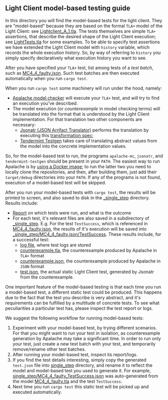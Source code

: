 ## Light Client model-based testing guide

In this directory you will find the model-based tests for the light client. 
They are "model-based" because they are based on the formal `TLA+` model of the Light Client: see [Lightclient_A_1.tla](Lightclient_A_1.tla).
The tests themselves are simple `TLA+` assertions, that describe the desired shape of the Light Client execution; 
see [LightTests.tla](LightTests.tla) for some examples. 
To be able to specify test assertions we have extended the Light Client model with `history` variable, 
which records the whole execution history. 
So, by way of referring to `history` you simply specify declaratively what execution history you want to see.

After you have specified your `TLA+` test, list among tests of a _test batch_, such as [MC4_4_faulty.json](MC4_4_faulty.json). 
Such test batches are then executed automatically when you run `cargo test`.

When you run `cargo test` some machinery will run under the hood, namely:
* [Apalache model checker](https://github.com/informalsystems/apalache) 
  will execute your `TLA+` test, and will try to find an execution you've described.
* The model execution (or _counterexample_ in model checking terms) 
  will be translated into the format that is understood by the Light Client implementation.
  For that translation two other components are necessary:
  * [Jsonatr (JSON Arrifact Translator)](https://github.com/informalsystems/jsonatr) 
    performs the translation by executing this [transformation spec](_jsonatr-lib/apalache_to_lite_test.json);
  * [Tendermint Testgen](https://github.com/informalsystems/tendermint-rs/tree/master/testgen)
  takes care of translating abstract values from the model into the concrete implementation values.
  
So, for the model-based test to run, the programs `apalache-mc`, `jsonatr`, and `tendermint-testgen` 
should be present in your `PATH`. The easiest way to run Apalache is by [using a Docker image](https://github.com/informalsystems/apalache/blob/unstable/docs/manual.md#useDocker); 
to run the latter two you need to locally clone the repositories, and then, 
after building them, just add their `target/debug` directories into your `PATH`. 
If any of the programs is not found, execution of a model-based test will be skipped.

After you run your model-based tests with `cargo test`, the results will be printed to screen, 
and also saved to disk in the [_single_step](_single_step) directory.
Results include:
* [Report](_single_step/_report) on which tests were run, and what is the outcome
* For each test, it's relevant files are also saved in a subdirectory of [_single_step](_single_step). 
  E.g. For the test `TestSuccess`, which is referenced in [MC4_4_faulty.json](MC4_4_faulty.json), 
  the results of it's execution will be saved into [_single_step/MC4_4_faulty.json/TestSuccess](_single_step/MC4_4_faulty.json/TestSuccess).
  These results include, for a successful test:
  * [log file](_single_step/MC4_4_faulty.json/TestSuccess/_log), where test logs are stored
  * [counterexample.tla](_single_step/MC4_4_faulty.json/TestSuccess/counterexample.tla), 
  the counterexample produced by Apalache in `TLA+` format
  * [counterexample.json](_single_step/MC4_4_faulty.json/TestSuccess/counterexample.json), 
  the counterexample produced by Apalache in `JSON` format
  * [test.json](_single_step/MC4_4_faulty.json/TestSuccess/test.json), 
  the actual static Light Client test, generated by Jsonatr from the counterexample.
       
One important feature of the model-based testing is that each time you run a model-based test, 
a different static test could be produced. This happens due to the fact that the test you describe
is very abstract, and it's requirements can be fulfilled by a multitude of concrete tests. 
To see what peculiarities a particular test has, please inspect the test report or logs.

We suggest the following workflow for running model-based tests:

1. Experiment with your model-based test, by trying different scenarios. 
For that you might want to run your test in isolation, 
as counterexample generation by Apalache may take a significant time. 
In order to run only your test, just create a new test batch with your test, 
and temporarily remove/rename other test batches.
2. After running your model-based test, inspect its report/logs. 
3. If you find the test details interesting, simply copy the generated `test.json` file 
into [single_step](single_step) directory, and rename it to reflect the model and model-based test you used to generate it.
For example, [single_step/MC4_4_faulty_TestSuccess.json](single_step/MC4_4_faulty_TestSuccess.json) 
was auto-generated from the model [MC4_4_faulty.tla](MC4_4_faulty.tla) and the test `TestSuccess`.
4. Next time you run `cargo test` this static test will be picked up and executed automatically.

 